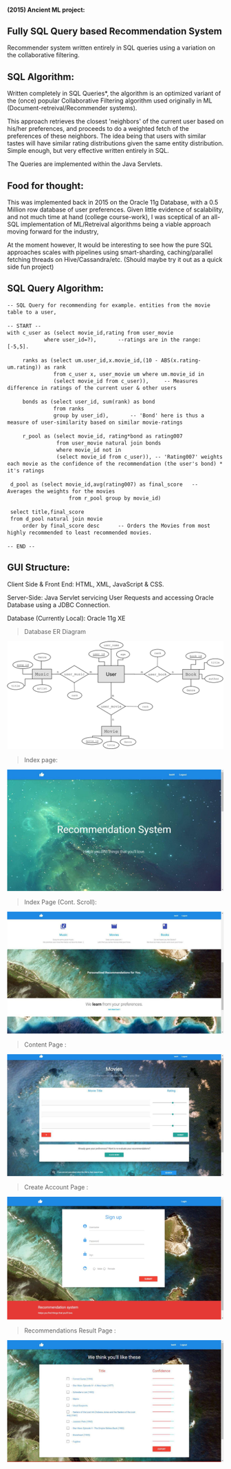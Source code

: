 #### (2015) Ancient ML project: 
## Fully SQL Query based Recommendation System 
Recommender system written entirely in SQL queries using a variation on the collaborative filtering. 

## SQL Algorithm:

Written completely in SQL Queries*, the algorithm is an optimized variant of the (once) popular Collaborative Filtering algorithm used originally in ML (Document-retreival/Recommender systems).

This approach retrieves the closest 'neighbors' of the current user based on his/her preferences, and proceeds to do a weighted fetch of the preferences of these neighbors. The idea being that users with similar tastes will have similar rating distributions given the same entity distribution. Simple enough, but very effective written entirely in SQL. 

The Queries are implemented within the Java Servlets.

## Food for thought:
This was implemented back in 2015 on the Oracle 11g Database, with a 0.5 Million row database of user preferences. Given little evidence of scalability, and not much time at hand (college course-work), I was sceptical of an all-SQL implementation of ML/Retreival algorithms being a viable approach moving forward for the industry,

At the moment however, It would be interesting to see how the pure SQL approaches scales with pipelines using smart-sharding, caching/parallel fetching threads on Hive/Cassandra/etc. (Should maybe try it out as a quick side fun project)

## SQL Query Algorithm: 

    -- SQL Query for recommending for example. entities from the movie table to a user, 
    
    -- START --
    with c_user as (select movie_id,rating from user_movie      
                where user_id=?),       --ratings are in the range: [-5,5]. 
            
         ranks as (select um.user_id,x.movie_id,(10 - ABS(x.rating-um.rating)) as rank   
				   from c_user x, user_movie um where um.movie_id in
				   (select movie_id from c_user)),     -- Measures difference in ratings of the current user & other users

         bonds as (select user_id, sum(rank) as bond 
				   from ranks
				   group by user_id),       -- 'Bond' here is thus a measure of user-similarity based on similar movie-ratings

         r_pool as (select movie_id, rating*bond as rating007   
					from user_movie natural join bonds
					where movie_id not in
					(select movie_id from c_user)), -- 'Rating007' weights each movie as the confidence of the recommendation (the user's bond) * it's ratings
			  
	 d_pool as (select movie_id,avg(rating007) as final_score   -- Averages the weights for the movies
	    				from r_pool group by movie_id)
	
	 select title,final_score 
	 from d_pool natural join movie 
         order by final_score desc      -- Orders the Movies from most highly recommended to least recommended movies.
         
    -- END --


## GUI Structure:

Client Side & Front End: HTML, XML, JavaScript & CSS.

Server-Side: Java Servlet servicing User Requests and accessing Oracle Database using a JDBC Connection. 
    
Database (Currently Local): Oracle 11g XE

> Database ER Diagram

![index1](img/0.png)

> Index page:  

![index2](img/1.jpg)

> Index Page (Cont. Scroll): 

![index4](img/3.jpg)

> Content Page :

![index3](img/2.jpg)

> Create Account Page :

![index6](img/5.JPG)

> Recommendations Result Page :

![index5](img/4.jpg)


